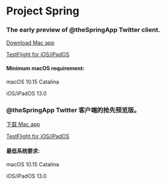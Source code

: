 # Project Spring
### The early preview of @theSpringApp Twitter client.

[Download Mac app](https://github.com/JunyuKuang/Spring-for-Mac/releases/download/64526c6/Spring.zip?dl=1)

[TestFlight for iOS/iPadOS](https://testflight.apple.com/join/cLXi3ov0)

#### Minimum macOS requirement: 

macOS 10.15 Catalina

iOS/iPadOS 13.0



### @theSpringApp Twitter 客户端的抢先预览版。

[下载 Mac app](https://github.com/JunyuKuang/Spring-for-Mac/releases/download/64526c6/Spring.zip?dl=1)

[TestFlight for iOS/iPadOS](https://testflight.apple.com/join/cLXi3ov0)

#### 最低系统要求: 

macOS 10.15 Catalina

iOS/iPadOS 13.0
